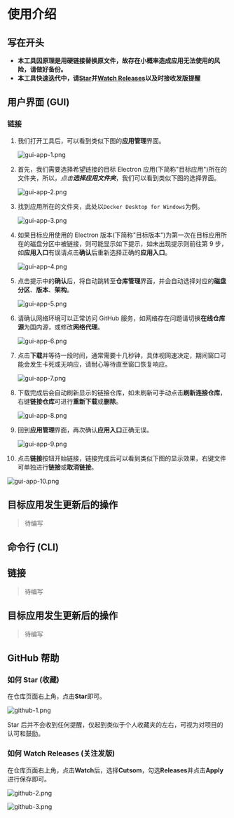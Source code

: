# 使用介绍

## 写在开头

- **本工具因原理是用硬链接替换原文件，故存在小概率造成应用无法使用的风险，请做好备份。**
- **本工具快速迭代中，请[Star](如何%20Star%20(收藏))并[Watch Releases](如何%20Watch%20Releases%20(关注发版))以及时接收发版提醒**

## 用户界面 (GUI)

### 链接

1. 我们打开工具后，可以看到类似下图的**应用管理**界面。

   ![gui-app-1.png](gui-app-1.png)

2. 首先，我们需要选择希望链接的目标 Electron 应用(下简称"目标应用")所在的文件夹，所以，*点击**选择应用文件夹***，我们可以看到类似下图的选择界面。

   ![gui-app-2.png](gui-app-2.png)

3. 找到应用所在的文件夹，此处以`Docker Desktop for Windows`为例。

   ![gui-app-3.png](gui-app-3.png)

4. 如果目标应用使用的 Electron 版本(下简称"目标版本")为第一次在目标应用所在的磁盘分区中被链接，则可能显示如下提示，如未出现提示则前往第 9 步，如**应用入口**有误请点击**确认**后重新选择正确的**应用入口**。

   ![gui-app-4.png](gui-app-4.png)

5. 点击提示中的**确认**后，将自动跳转至**仓库管理**界面，并会自动选择对应的**磁盘分区**、**版本**、**架构**。

   ![gui-app-5.png](gui-app-5.png)

6. 请确认网络环境可以正常访问 GitHub 服务，如网络存在问题请切换**在线仓库源**为国内源，或修改**网络代理**。

   ![gui-app-6.png](gui-app-6.png)

7. 点击**下载**并等待一段时间，通常需要十几秒钟，具体视网速决定，期间窗口可能会发生卡死或无响应，请耐心等待直至窗口恢复响应。

   ![gui-app-7.png](gui-app-7.png)

8. 下载完成后会自动刷新显示的链接仓库，如未刷新可手动点击**刷新连接仓库**，右键**链接仓库**可进行**重新下载**或**删除**。

   ![gui-app-8.png](gui-app-8.png)

9. 回到**应用管理**界面，再次确认**应用入口**正确无误。

   ![gui-app-9.png](gui-app-9.png)

10. 点击**链接**按钮开始链接，链接完成后可以看到类似下图的显示效果，右键文件可单独进行**链接**或**取消链接**。

   ![gui-app-10.png](gui-app-10.png)

## 目标应用发生更新后的操作

> 待编写

## 命令行 (CLI)

## 链接

> 待编写

## 目标应用发生更新后的操作

> 待编写

## GitHub 帮助

### 如何 Star (收藏)

在仓库页面右上角，点击**Star**即可。

![github-1.png](github-1.png)

Star 后并不会收到任何提醒，仅起到类似于个人收藏夹的左右，可视为对项目的认可和鼓励。

### 如何 Watch Releases (关注发版)

在仓库页面右上角，点击**Watch**后，选择**Cutsom**，勾选**Releases**并点击**Apply**进行保存即可。

![github-2.png](github-2.png)

![github-3.png](github-3.png)
